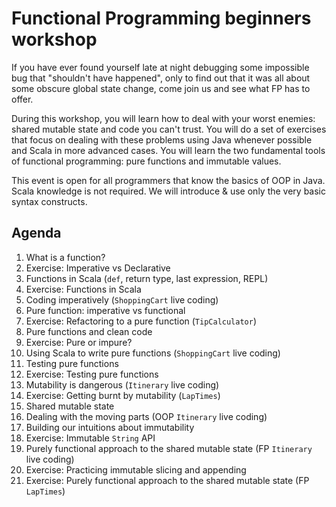 # Functional Programming beginners workshop

If you have ever found yourself late at night debugging some impossible bug that "shouldn't have happened", only to find out that it was all about some obscure global state change, come join us and see what FP has to offer.

During this workshop, you will learn how to deal with your worst enemies: shared mutable state and code you can't trust. You will do a set of exercises that focus on dealing with these problems using Java whenever possible and Scala in more advanced cases. You will learn the two fundamental tools of functional programming: pure functions and immutable values.

This event is open for all programmers that know the basics of OOP in Java. Scala knowledge is not required. We will introduce & use only the very basic syntax constructs.

## Agenda
1. What is a function?
1. Exercise: Imperative vs Declarative
1. Functions in Scala (`def`, return type, last expression, REPL)
1. Exercise: Functions in Scala
1. Coding imperatively (`ShoppingCart` live coding)
1. Pure function: imperative vs functional
1. Exercise: Refactoring to a pure function (`TipCalculator`)
1. Pure functions and clean code
1. Exercise: Pure or impure?
1. Using Scala to write pure functions (`ShoppingCart` live coding)
1. Testing pure functions
1. Exercise: Testing pure functions
1. Mutability is dangerous (`Itinerary` live coding)
1. Exercise: Getting burnt by mutability (`LapTimes`)
1. Shared mutable state
1. Dealing with the moving parts (OOP `Itinerary` live coding)
1. Building our intuitions about immutability
1. Exercise: Immutable `String` API
1. Purely functional approach to the shared mutable state (FP `Itinerary` live coding)
1. Exercise: Practicing immutable slicing and appending
1. Exercise: Purely functional approach to the shared mutable state (FP `LapTimes`)
